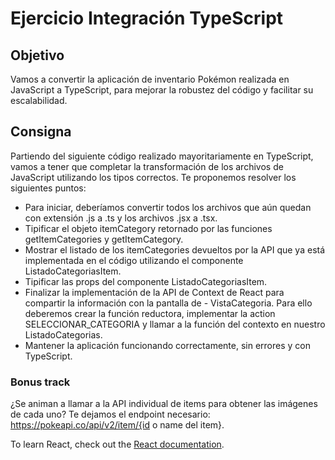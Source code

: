 # Ejercicio Integración TypeScript

## Objetivo
Vamos a convertir la aplicación de inventario Pokémon realizada en JavaScript a TypeScript, para mejorar la robustez del código y facilitar su escalabilidad.

## Consigna
Partiendo del siguiente código realizado mayoritariamente en TypeScript, vamos a tener que completar la transformación de los archivos de JavaScript utilizando los tipos correctos.
Te proponemos resolver los siguientes puntos: 
- Para iniciar, deberíamos convertir todos los archivos que aún quedan con extensión .js a .ts y los archivos .jsx a .tsx.
- Tipificar el objeto itemCategory retornado por las funciones getItemCategories y getItemCategory.
- Mostrar el listado de los itemCategories devueltos por la API que ya está implementada en el código utilizando el componente ListadoCategoriasItem.
- Tipificar las props del componente ListadoCategoriasItem.
- Finalizar la implementación de la API de Context de React para compartir la información con la pantalla de - VistaCategoria. Para ello deberemos crear la función reductora, implementar la action SELECCIONAR_CATEGORIA y llamar a la función del contexto en nuestro ListadoCategorias.
- Mantener la aplicación funcionando correctamente, sin errores y con TypeScript.

### Bonus track
¿Se animan a llamar a la API individual de items para obtener las imágenes de cada uno? Te dejamos el endpoint necesario: https://pokeapi.co/api/v2/item/{id o name del item}.



To learn React, check out the [React documentation](https://reactjs.org/).
